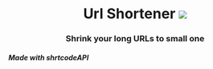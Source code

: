 <h1 align="center">Url Shortener <img src="https://img.icons8.com/external-icongeek26-linear-colour-icongeek26/28/000000/external-url-essentials-icongeek26-linear-colour-icongeek26.png"/></h1>
<h3 align="center">Shrink your long URLs to small one </h3>

<h5>Made with shrtcodeAPI</h5>

